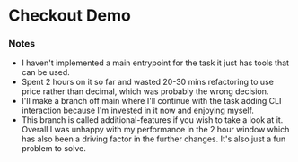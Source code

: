 # Checkout Demo

### Notes
* I haven't implemented a main entrypoint for the task it just has tools that
  can be used. 
* Spent 2 hours on it so far and wasted 20-30 mins refactoring to use price
  rather than decimal, which was probably the wrong decision.
* I'll make a branch off main where I'll continue with the task adding CLI
  interaction because I'm invested in it now and enjoying myself.
* This branch is called additional-features if you wish to take a look at it.
  Overall I was unhappy with my performance in the 2 hour window which has
  also been a driving factor in the further changes. It's also just a fun
  problem to solve.
